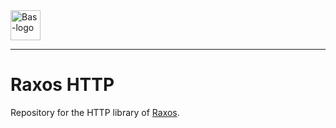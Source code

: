 <a href="https://bas.dev" target="_blank" rel="noopener">
	<img src="https://bas.dev/module/@bas/website/dist/logo.svg" alt="Bas-logo" height="48"/>
</a>

---

# Raxos HTTP

Repository for the HTTP library of [Raxos](https://github.com/basmilius/raxos).
